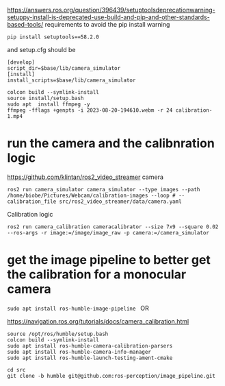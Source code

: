 
https://answers.ros.org/question/396439/setuptoolsdeprecationwarning-setuppy-install-is-deprecated-use-build-and-pip-and-other-standards-based-tools/
requirements to avoid the pip install warning
```
pip install setuptools==58.2.0
```

and setup.cfg should be 
```
[develop]
script_dir=$base/lib/camera_simulator
[install]
install_scripts=$base/lib/camera_simulator
```

```
colcon build --symlink-install
source install/setup.bash
sudo apt  install ffmpeg -y
ffmpeg -fflags +genpts -i 2023-08-20-194610.webm -r 24 calibration-1.mp4
```

# run the camera and the calibnration logic

https://github.com/klintan/ros2_video_streamer
camera
```
ros2 run camera_simulator camera_simulator --type images --path /home/biobe/Pictures/Webcam/calibration-images --loop # --calibration_file src/ros2_video_streamer/data/camera.yaml
```

Calibration logic
```
ros2 run camera_calibration cameracalibrator --size 7x9 --square 0.02 --ros-args -r image:=/image/image_raw -p camera:=/camera_simulator
```



# get the image pipeline to better get the calibration for a monocular camera
`sudo apt install ros-humble-image-pipeline `
OR

https://navigation.ros.org/tutorials/docs/camera_calibration.html
```
source /opt/ros/humble/setup.bash 
colcon build --symlink-install
sudo apt install ros-humble-camera-calibration-parsers
sudo apt install ros-humble-camera-info-manager
sudo apt install ros-humble-launch-testing-ament-cmake

cd src
git clone -b humble git@github.com:ros-perception/image_pipeline.git

```
